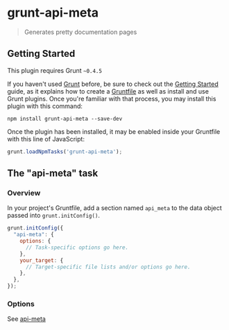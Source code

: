 # grunt-api-meta

> Generates pretty documentation pages

## Getting Started
This plugin requires Grunt `~0.4.5`

If you haven't used [Grunt](http://gruntjs.com/) before, be sure to check out the [Getting Started](http://gruntjs.com/getting-started) guide, as it explains how to create a [Gruntfile](http://gruntjs.com/sample-gruntfile) as well as install and use Grunt plugins. Once you're familiar with that process, you may install this plugin with this command:

```shell
npm install grunt-api-meta --save-dev
```

Once the plugin has been installed, it may be enabled inside your Gruntfile with this line of JavaScript:

```js
grunt.loadNpmTasks('grunt-api-meta');
```

## The "api-meta" task

### Overview
In your project's Gruntfile, add a section named `api_meta` to the data object passed into `grunt.initConfig()`.

```js
grunt.initConfig({
  "api-meta": {
    options: {
      // Task-specific options go here.
    },
    your_target: {
      // Target-specific file lists and/or options go here.
    },
  },
});
```

### Options

See [api-meta](https://github.com/bob-gray/api-meta)